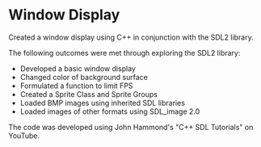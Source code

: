 # Window Display
Created a window display using C++ in conjunction with the SDL2 library. 

The following outcomes were met through exploring the SDL2 library:

- Developed a basic window display
- Changed color of background surface
- Formulated a function to limit FPS 
- Created a Sprite Class and Sprite Groups
- Loaded BMP images using inherited SDL libraries
- Loaded images of other formats using SDL_image 2.0

The code was developed using John Hammond's "C++ SDL Tutorials" on YouTube.
